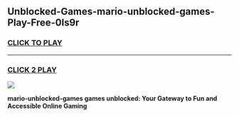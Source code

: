
## Unblocked-Games-mario-unblocked-games-Play-Free-0ls9r
<h3>
<a href="https://premium76.site?title=mario-unblocked-games&ref=20M">CLICK TO PLAY</a></h3>
<hr>

<h3>
<a href="https://premium76.site?title=mario-unblocked-games&ref=20M">CLICK 2 PLAY</a>
  
</h3>

<a href="https://premium76.site?title=mario-unblocked-games&ref=19M"><img src="https://clearcache.store/games.png"></a>


**mario-unblocked-games games unblocked: Your Gateway to Fun and Accessible Online Gaming**
